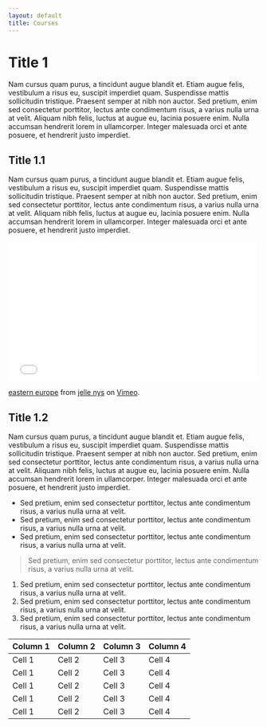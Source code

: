 ```yaml
---
layout: default
title: Courses
---
```




Title 1
===================================

Nam cursus quam purus, a tincidunt augue blandit et. Etiam augue felis, vestibulum a risus eu, suscipit imperdiet quam. Suspendisse mattis sollicitudin tristique. Praesent semper at nibh non auctor. Sed pretium, enim sed consectetur porttitor, lectus ante condimentum risus, a varius nulla urna at velit. Aliquam nibh felis, luctus at augue eu, lacinia posuere enim. Nulla accumsan hendrerit lorem in ullamcorper. Integer malesuada orci et ante posuere, et hendrerit justo imperdiet. 


Title 1.1
-----------------------------------

Nam cursus quam purus, a tincidunt augue blandit et. Etiam augue felis, vestibulum a risus eu, suscipit imperdiet quam. Suspendisse mattis sollicitudin tristique. Praesent semper at nibh non auctor. Sed pretium, enim sed consectetur porttitor, lectus ante condimentum risus, a varius nulla urna at velit. Aliquam nibh felis, luctus at augue eu, lacinia posuere enim. Nulla accumsan hendrerit lorem in ullamcorper. Integer malesuada orci et ante posuere, et hendrerit justo imperdiet. 


<iframe src="//player.vimeo.com/video/67377103" width="500" height="281" frameborder="0" webkitallowfullscreen mozallowfullscreen allowfullscreen></iframe> <p><a href="http://vimeo.com/67377103">eastern europe</a> from <a href="http://vimeo.com/user2859798">jelle nys</a> on <a href="https://vimeo.com">Vimeo</a>.</p>


Title 1.2
-----------------------------------

Nam cursus quam purus, a tincidunt augue blandit et. Etiam augue felis, vestibulum a risus eu, suscipit imperdiet quam. Suspendisse mattis sollicitudin tristique. Praesent semper at nibh non auctor. Sed pretium, enim sed consectetur porttitor, lectus ante condimentum risus, a varius nulla urna at velit. Aliquam nibh felis, luctus at augue eu, lacinia posuere enim. Nulla accumsan hendrerit lorem in ullamcorper. Integer malesuada orci et ante posuere, et hendrerit justo imperdiet.


- Sed pretium, enim sed consectetur porttitor, lectus ante condimentum risus, a varius nulla urna at velit.
- Sed pretium, enim sed consectetur porttitor, lectus ante condimentum risus, a varius nulla urna at velit.
- Sed pretium, enim sed consectetur porttitor, lectus ante condimentum risus, a varius nulla urna at velit.

>Sed pretium, enim sed consectetur porttitor, lectus ante condimentum risus, a varius nulla urna at velit.

1. Sed pretium, enim sed consectetur porttitor, lectus ante condimentum risus, a varius nulla urna at velit.
1. Sed pretium, enim sed consectetur porttitor, lectus ante condimentum risus, a varius nulla urna at velit.
1. Sed pretium, enim sed consectetur porttitor, lectus ante condimentum risus, a varius nulla urna at velit.


| Column 1 | Column 2 | Column 3 | Column 4 |
| ------- | ----- | ----- | ------ |
| Cell 1 | Cell 2 | Cell 3 | Cell 4 |
| Cell 1 | Cell 2 | Cell 3 | Cell 4 |
| Cell 1 | Cell 2 | Cell 3 | Cell 4 |
| Cell 1 | Cell 2 | Cell 3 | Cell 4 |
| Cell 1 | Cell 2 | Cell 3 | Cell 4 |
